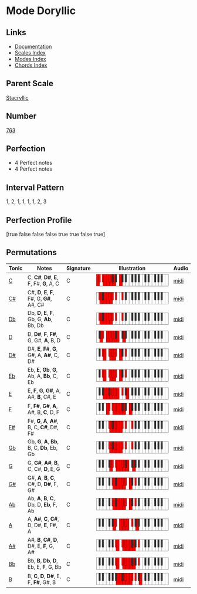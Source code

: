 # Mode Doryllic

## Links

- [Documentation](index.md)
- [Scales Index](Scales.md)
- [Modes Index](Modes.md)
- [Chords Index](Chords.md)

## Parent Scale

[Stacryllic](ScaleStacryllic.md)

## Number

[763](https://ianring.com/musictheory/scales/763)

## Perfection

- 4 Perfect notes
- 4 Perfect notes

## Interval Pattern

1, 2, 1, 1, 1, 1, 2, 3

## Perfection Profile

[true false false false true true false true]

## Permutations

| Tonic | Notes | Signature | Illustration | Audio |
|-------|-------|-----------|--------------|-------|
| [C](ModeCNaturalDoryllic.md) | C, **C#**, **D#**, **E**, F, F#, **G**, A, C | C | ![CNaturalDoryllic](ModeCNaturalDoryllic.png) | [midi](https://github.com/edipermadi/music/blob/main/docs/ModeCNaturalDoryllic.mid?raw=true) |
| [C#](ModeCSharpDoryllic.md) | C#, **D**, **E**, **F**, F#, G, **G#**, A#, C# | C | ![CSharpDoryllic](ModeCSharpDoryllic.png) | [midi](https://github.com/edipermadi/music/blob/main/docs/ModeCSharpDoryllic.mid?raw=true) |
| [Db](ModeDFlatDoryllic.md) | Db, **D**, **E**, **F**, Gb, G, **Ab**, Bb, Db | C | ![DFlatDoryllic](ModeDFlatDoryllic.png) | [midi](https://github.com/edipermadi/music/blob/main/docs/ModeDFlatDoryllic.mid?raw=true) |
| [D](ModeDNaturalDoryllic.md) | D, **D#**, **F**, **F#**, G, G#, **A**, B, D | C | ![DNaturalDoryllic](ModeDNaturalDoryllic.png) | [midi](https://github.com/edipermadi/music/blob/main/docs/ModeDNaturalDoryllic.mid?raw=true) |
| [D#](ModeDSharpDoryllic.md) | D#, **E**, **F#**, **G**, G#, A, **A#**, C, D# | C | ![DSharpDoryllic](ModeDSharpDoryllic.png) | [midi](https://github.com/edipermadi/music/blob/main/docs/ModeDSharpDoryllic.mid?raw=true) |
| [Eb](ModeEFlatDoryllic.md) | Eb, **E**, **Gb**, **G**, Ab, A, **Bb**, C, Eb | C | ![EFlatDoryllic](ModeEFlatDoryllic.png) | [midi](https://github.com/edipermadi/music/blob/main/docs/ModeEFlatDoryllic.mid?raw=true) |
| [E](ModeENaturalDoryllic.md) | E, **F**, **G**, **G#**, A, A#, **B**, C#, E | C | ![ENaturalDoryllic](ModeENaturalDoryllic.png) | [midi](https://github.com/edipermadi/music/blob/main/docs/ModeENaturalDoryllic.mid?raw=true) |
| [F](ModeFNaturalDoryllic.md) | F, **F#**, **G#**, **A**, A#, B, **C**, D, F | C | ![FNaturalDoryllic](ModeFNaturalDoryllic.png) | [midi](https://github.com/edipermadi/music/blob/main/docs/ModeFNaturalDoryllic.mid?raw=true) |
| [F#](ModeFSharpDoryllic.md) | F#, **G**, **A**, **A#**, B, C, **C#**, D#, F# | C | ![FSharpDoryllic](ModeFSharpDoryllic.png) | [midi](https://github.com/edipermadi/music/blob/main/docs/ModeFSharpDoryllic.mid?raw=true) |
| [Gb](ModeGFlatDoryllic.md) | Gb, **G**, **A**, **Bb**, B, C, **Db**, Eb, Gb | C | ![GFlatDoryllic](ModeGFlatDoryllic.png) | [midi](https://github.com/edipermadi/music/blob/main/docs/ModeGFlatDoryllic.mid?raw=true) |
| [G](ModeGNaturalDoryllic.md) | G, **G#**, **A#**, **B**, C, C#, **D**, E, G | C | ![GNaturalDoryllic](ModeGNaturalDoryllic.png) | [midi](https://github.com/edipermadi/music/blob/main/docs/ModeGNaturalDoryllic.mid?raw=true) |
| [G#](ModeGSharpDoryllic.md) | G#, **A**, **B**, **C**, C#, D, **D#**, F, G# | C | ![GSharpDoryllic](ModeGSharpDoryllic.png) | [midi](https://github.com/edipermadi/music/blob/main/docs/ModeGSharpDoryllic.mid?raw=true) |
| [Ab](ModeAFlatDoryllic.md) | Ab, **A**, **B**, **C**, Db, D, **Eb**, F, Ab | C | ![AFlatDoryllic](ModeAFlatDoryllic.png) | [midi](https://github.com/edipermadi/music/blob/main/docs/ModeAFlatDoryllic.mid?raw=true) |
| [A](ModeANaturalDoryllic.md) | A, **A#**, **C**, **C#**, D, D#, **E**, F#, A | C | ![ANaturalDoryllic](ModeANaturalDoryllic.png) | [midi](https://github.com/edipermadi/music/blob/main/docs/ModeANaturalDoryllic.mid?raw=true) |
| [A#](ModeASharpDoryllic.md) | A#, **B**, **C#**, **D**, D#, E, **F**, G, A# | C | ![ASharpDoryllic](ModeASharpDoryllic.png) | [midi](https://github.com/edipermadi/music/blob/main/docs/ModeASharpDoryllic.mid?raw=true) |
| [Bb](ModeBFlatDoryllic.md) | Bb, **B**, **Db**, **D**, Eb, E, **F**, G, Bb | C | ![BFlatDoryllic](ModeBFlatDoryllic.png) | [midi](https://github.com/edipermadi/music/blob/main/docs/ModeBFlatDoryllic.mid?raw=true) |
| [B](ModeBNaturalDoryllic.md) | B, **C**, **D**, **D#**, E, F, **F#**, G#, B | C | ![BNaturalDoryllic](ModeBNaturalDoryllic.png) | [midi](https://github.com/edipermadi/music/blob/main/docs/ModeBNaturalDoryllic.mid?raw=true) |
